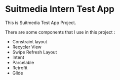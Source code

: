 # Suitmedia Intern Test App
This is Suitmedia Test App Project.

There are some components that I use in this project :
- Constraint layout
- Recycler View
- Swipe Refresh Layout
- Intent
- Parcelable
- Retrofit
- Glide
